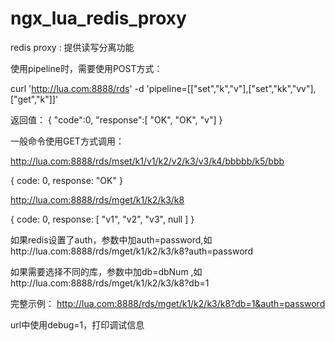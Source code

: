 # ngx_lua_redis_proxy

redis proxy : 提供读写分离功能

使用pipeline时，需要使用POST方式： 

curl 'http://lua.com:8888/rds' -d 'pipeline=[["set","k","v"],["set","kk","vv"],["get","k"]]'

返回值：
{
  "code":0,
  "response":[
    "OK",
    "OK",
    "v"]
}

一般命令使用GET方式调用：


http://lua.com:8888/rds/mset/k1/v1/k2/v2/k3/v3/k4/bbbbb/k5/bbb

{
  code: 0,
  response: "OK"
}


http://lua.com:8888/rds/mget/k1/k2/k3/k8

{
  code: 0,
  response: [
    "v1",
    "v2",
    "v3",
    null
  ]
}


如果redis设置了auth，参数中加auth=password,如http://lua.com:8888/rds/mget/k1/k2/k3/k8?auth=password

如果需要选择不同的库，参数中加db=dbNum ,如http://lua.com:8888/rds/mget/k1/k2/k3/k8?db=1

完整示例：
http://lua.com:8888/rds/mget/k1/k2/k3/k8?db=1&auth=password


url中使用debug=1，打印调试信息
